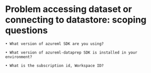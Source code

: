 <properties
	pageTitle="Problem accessing dataset or connecting to datastore: scoping questions"
	description="Problem accessing dataset or connecting to datastore: scoping questions"
  ms.author="xunwan"
  selfHelpType="problemScopingQuestions"
  supportTopicIds="32690860,32690849,32690851"
  productPesIds="16644"
  articleId="problemscopingques-machinelearning-accessing-dataset"
  cloudEnvironments="public, fairfax, mooncake, usnat, ussec"
  ownershipID="AzureML_AzureMachineLearningServices"
  schemaVersion="1"
/>


# Problem accessing dataset or connecting to datastore: scoping questions

	• What version of azureml SDK are you using?
  
	• What version of azureml-dataprep SDK is installed in your environment?
  
	• What is the subscription id, Workspace ID?
